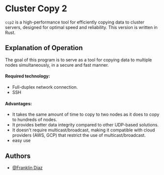 # Cluster Copy 2

`ccp2` is a high-performance tool for efficiently copying data to cluster servers, designed for optimal speed and reliability. This version is written in Rust.


## Explanation of Operation

The goal of this program is to serve as a tool for copying data to multiple nodes simultaneously, in a secure and fast manner.

#### Required technology:
* Full-duplex network connection.
* SSH

#### Advantages:
* It takes the same amount of time to copy to two nodes as it does to copy to hundreds of nodes.
* It provides better data integrity compared to other UDP-based solutions.
* It doesn't require multicast/broadcast, making it compatible with cloud providers (AWS, GCP) that restrict the use of multicast/broadcast.
* easy use
## Authors

- [@Franklin Diaz](mailto:fdiaz@adaptiveomputing.com)